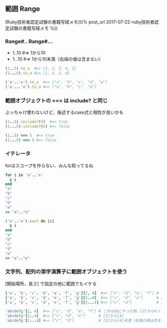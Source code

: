 ## 範囲 Range

[Ruby技術者認定試験の書籍写経メモ]({% post_url 2017-07-22-ruby技術者認定試験の書籍写経メモ %})

### Range#.. Range#...

- 1..10  #=> 1から10
- 1...10 #=> 1から10未満（右端の値は含まない）

```ruby
(1..5).to_a  #=> [1, 2, 3, 4, 5]
(1...5).to_a #=> [1, 2, 3, 4]

('a'..'e').to_a  #=> ["a", "b", "c", "d", "e"]
('a'...'e').to_a #=> ["a", "b", "c", "d"]
```

### 範囲オブジェクトの === は include? と同じ

ぶっちゃけ使わないけど、後述するcase式と相性が良いかも

```ruby
(1..5).include?(5)  #=> true
(1...5).include?(5) #=> false

(1..5) === 5  #=> true
(1...5) === 5 #=> false
```

### イテレータ

forはスコープを作らない、みんな知ってるね

```ruby
for i in 'a'..'e'
  p i
end
"a"
"b"
"c"
"d"
"e"
=> "a".."e"
```

```ruby
('a'..'e').each do |i|
  p i
end
"a"
"b"
"c"
"d"
"e"
=> "a".."e"
```

### 文字列、配列の添字演算子に範囲オブジェクトを使う

[開始場所、長さ] で指定の他に範囲でもイケる

```ruby
['a', 'b', 'c', 'd', 'e', 'f', 'g'][2, 4]  #=> ["c", "d", "e", "f"] # これは前にやった例、[2]から4つ
['a', 'b', 'c', 'd', 'e', 'f', 'g'][2..4]  #=> ["c", "d", "e"]      # [2]から[4]
['a', 'b', 'c', 'd', 'e', 'f', 'g'][2...4] #=> ["c", "d"]           # [2]から[4]未満（右端の値は含まない）
```

```ruby
'abcdefg'[2, 4]  #=> ["c", "d", "e", "f"] # これは前にやった例、[2]から4つ
'abcdefg'[2..4]  #=> ["c", "d", "e"]      # [2]から[4]
'abcdefg'[2...4] #=> ["c", "d"]           # [2]から[4]未満（右端の値は含まない）
```
